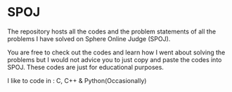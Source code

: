 SPOJ
====

The repository hosts all the codes and the problem statements of all the problems I have solved on Sphere Online Judge (SPOJ).

You are free to check out the codes and learn how I went about solving the problems but I would not advice you to just copy and paste the codes into SPOJ. These codes are just for educational purposes.

I like to code in : C, C++ & Python(Occasionally)
